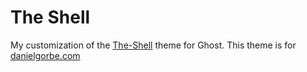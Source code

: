 # The Shell

My customization of the [The-Shell](https://github.com/mityalebedev/The-Shell) theme for Ghost.
This theme is for [danielgorbe.com](https://danielgorbe.com)

